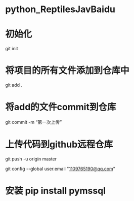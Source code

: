# python_ReptilesJavBaidu

# 初始化 
git init
# 将项目的所有文件添加到仓库中
git add .
# 将add的文件commit到仓库
git commit -m “第一次上传”
# 上传代码到github远程仓库
git push -u origin master

git config --global user.email "1109765190@qq.com"


# 安装   pip install pymssql


